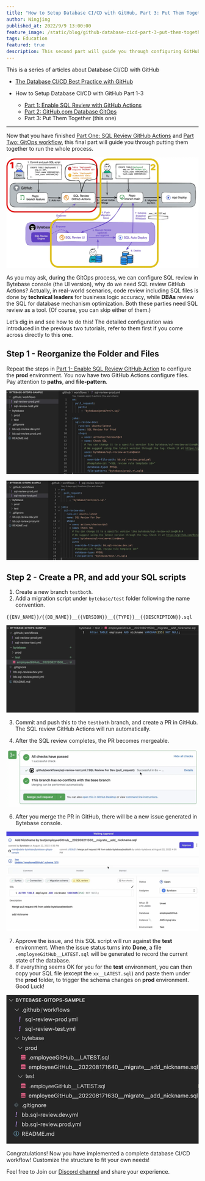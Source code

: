 ```yaml
---
title: "How to Setup Database CI/CD with GitHub, Part 3: Put Them Together"
author: Ningjing
published_at: 2022/9/9 13:00:00
feature_image: /static/blog/github-database-cicd-part-3-put-them-together/github-howto-3.webp
tags: Education
featured: true
description: This second part will guide you through configuring GitHub.com database GitOps with Bytebase. After following these steps, you can trigger database changes by merging sql files into your GitHub repository.
---
```


This is a series of articles about Database CI/CD with GitHub

- [The Database CI/CD Best Practice with GitHub](/blog/database-cicd-best-practice-with-github)

- How to Setup Database CI/CD with GitHub Part 1-3
  - [Part 1: Enable SQL Review with GitHub Actions](/blog/github-database-cicd-part-1-sql-review-github-actions)
  - [Part 2: GitHub.com Database GitOps](/blog/github-database-cicd-part-2-github-database-gitops)
  - Part 3: Put Them Together (this one)

---

Now that you have finished [Part One: SQL Review GitHub Actions](/blog/github-database-cicd-part-1-sql-review-github-actions) and [Part Two: GitOps workflow](/blog/github-database-cicd-part-2-github-database-gitops), this final part will guide you through putting them together to run the whole process.

![workflow](/static/blog/github-database-cicd-part-3-put-them-together/workflow.webp)

As you may ask, during the GitOps process, we can configure SQL review in Bytebase console (the UI version), why do we need SQL review GitHub Actions? Actually, in real-world scenarios, code review including SQL files is done by **technical leaders** for business logic accuracy, while **DBAs** review the SQL for database mechanism optimization. Both these parties need SQL review as a tool. (Of course, you can skip either of them.)

Let’s dig in and see how to do this! The detailed configuration was introduced in the previous two tutorials, refer to them first if you come across directly to this one.

## Step 1 - Reorganize the Folder and Files

Repeat the steps in [Part 1- Enable SQL Review GitHub Action](/blog/github-database-cicd-part-1-sql-review-github-actions) to configure the **prod** environment. You now have two GitHub Actions configure files. Pay attention to **paths**, and **file-pattern**.

![conf-prod](/static/blog/github-database-cicd-part-3-put-them-together/conf-prod.webp)

![conf-test](/static/blog/github-database-cicd-part-3-put-them-together/conf-test.webp)


## Step 2 - Create a PR, and add your SQL scripts

1. Create a new branch `testboth`.
2. Add a migration script under `bytebase/test` folder following the name convention.

`{{ENV_NAME}}/{{DB_NAME}}__{{VERSION}}__{{TYPE}}__{{DESCRIPTION}}.sql`

![add-script](/static/blog/github-database-cicd-part-3-put-them-together/add-script.webp)

3. Commit and push this to the `testboth` branch, and create a PR in GitHub. The SQL review GitHub Actions will run automatically.
   
5. After the SQL review completes, the PR becomes mergeable.

![mergeable](/static/blog/github-database-cicd-part-3-put-them-together/mergeable.webp)

6. After you merge the PR in GitHub, there will be a new issue generated in Bytebase console.

![waiting-approval](/static/blog/github-database-cicd-part-3-put-them-together/waiting-approval.webp)

7. Approve the issue, and this SQL script will run against the **test** environment. When the issue status turns into **Done**, a file `.employeeGitHub__LATEST.sql` will be generated to record the current state of the database.
8. If everything seems OK for you for the **test** environment, you can then copy your SQL file (except the `xx__LATEST.sql`) and paste them under the **prod** folder, to trigger the schema changes on **prod** environment. Good Luck!

![last-status](/static/blog/github-database-cicd-part-3-put-them-together/last-status.webp)

Congratulations! Now you have implemented a complete database CI/CD workflow! Customize the structure to fit your own needs!

Feel free to Join our [Discord channel](https://discord.gg/6JYYBXvMDF) and share your experience.